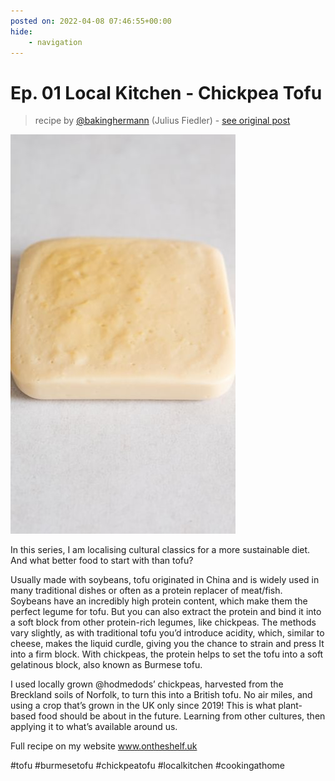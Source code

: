 ```yaml
---
posted on: 2022-04-08 07:46:55+00:00
hide:
    - navigation
---
```


# Ep. 01 Local Kitchen - Chickpea Tofu 

> recipe by [@bakinghermann](https://www.instagram.com/bakinghermann/) 
(Julius Fiedler) - [see original post](https://instagram.com/p/CcFQjo0oftf)

![](../img/bakinghermann_08-04-2022_0704.png)


In this series, I am localising cultural classics for a more sustainable diet. And what better food to start with than tofu?

Usually made with soybeans, tofu originated in China and is widely used in many traditional dishes or often as a protein replacer of meat/fish. Soybeans have an incredibly high protein content, which make them the perfect legume for tofu. But you can also extract the protein and bind it into a soft block from other protein-rich legumes, like chickpeas. The methods vary slightly, as with traditional tofu you’d introduce acidity, which, similar to cheese, makes the liquid curdle, giving you the chance to strain and press It into a firm block. With chickpeas, the protein helps to set the tofu into a soft gelatinous block, also known as Burmese tofu.

I used locally grown @hodmedods’ chickpeas, harvested from the Breckland soils of Norfolk, to turn this into a British tofu. No air miles, and using a crop that’s grown in the UK only since 2019! This is what plant-based food should be about in the future. Learning from other cultures, then applying it to what’s available around us.

Full recipe on my website www.ontheshelf.uk

\#tofu \#burmesetofu \#chickpeatofu \#localkitchen \#cookingathome 